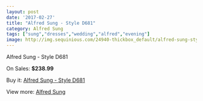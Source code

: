 ```yaml
---
layout: post
date: '2017-02-27'
title: "Alfred Sung - Style D681"
category: Alfred Sung
tags: ["sung","dresses","wedding","alfred","evening"]
image: http://img.sequinious.com/24940-thickbox_default/alfred-sung-style-d681.jpg
---
```

Alfred Sung - Style D681

On Sales: **$238.99**
<a href="https://www.sequinious.com/alfred-sung/10461-alfred-sung-style-d681.html"><amp-img layout="responsive" width="600" height="600" src="//img.sequinious.com/24940-thickbox_default/alfred-sung-style-d681.jpg" alt="Alfred Sung - Style D681 0" /></a>
<a href="https://www.sequinious.com/alfred-sung/10461-alfred-sung-style-d681.html"><amp-img layout="responsive" width="600" height="600" src="//img.sequinious.com/24942-thickbox_default/alfred-sung-style-d681.jpg" alt="Alfred Sung - Style D681 1" /></a>
<a href="https://www.sequinious.com/alfred-sung/10461-alfred-sung-style-d681.html"><amp-img layout="responsive" width="600" height="600" src="//img.sequinious.com/24941-thickbox_default/alfred-sung-style-d681.jpg" alt="Alfred Sung - Style D681 2" /></a>

Buy it: [Alfred Sung - Style D681](https://www.sequinious.com/alfred-sung/10461-alfred-sung-style-d681.html "Alfred Sung - Style D681")

View more: [Alfred Sung](https://www.sequinious.com/35-alfred-sung "Alfred Sung")